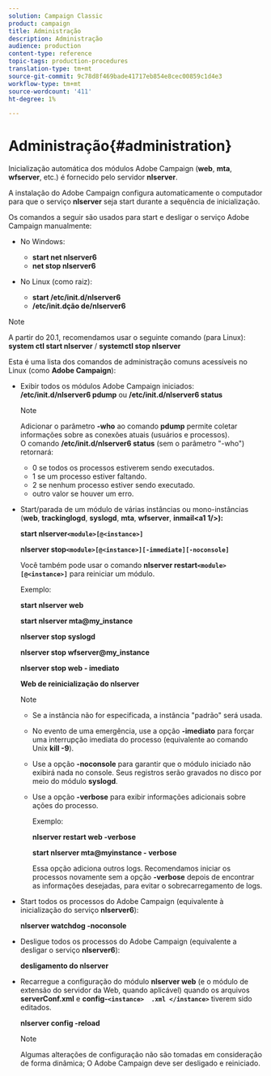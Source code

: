 ```yaml
---
solution: Campaign Classic
product: campaign
title: Administração
description: Administração
audience: production
content-type: reference
topic-tags: production-procedures
translation-type: tm+mt
source-git-commit: 9c78d8f469bade41717eb854e8cec00859c1d4e3
workflow-type: tm+mt
source-wordcount: '411'
ht-degree: 1%

---
```



# Administração{#administration}

Inicialização automática dos módulos Adobe Campaign (**web**, **mta**, **wfserver**, etc.) é fornecido pelo servidor **nlserver**.

A instalação do Adobe Campaign configura automaticamente o computador para que o serviço **nlserver** seja start durante a sequência de inicialização.

Os comandos a seguir são usados para start e desligar o serviço Adobe Campaign manualmente:

* No Windows:

   * **start net nlserver6**
   * **net stop nlserver6**

* No Linux (como raiz):

   * **start /etc/init.d/nlserver6**
   * **/etc/init.dção de/nlserver6**

>[!NOTE]
>
>A partir do 20.1, recomendamos usar o seguinte comando (para Linux): **system ctl start nlserver** / **systemctl stop nlserver**

Esta é uma lista dos comandos de administração comuns acessíveis no Linux (como **Adobe Campaign**):

* Exibir todos os módulos Adobe Campaign iniciados: **/etc/init.d/nlserver6 pdump** ou **/etc/init.d/nlserver6 status**

   >[!NOTE]
   >
   >Adicionar o parâmetro **-who** ao comando **pdump** permite coletar informações sobre as conexões atuais (usuários e processos).\
   >O comando **/etc/init.d/nlserver6 status** (sem o parâmetro &quot;-who&quot;) retornará:
   >
   >    * 0 se todos os processos estiverem sendo executados.
   >    * 1 se um processo estiver faltando.
   >    * 2 se nenhum processo estiver sendo executado.
   >    * outro valor se houver um erro.


* Start/parada de um módulo de várias instâncias ou mono-instâncias (**web**, **trackinglogd**, **syslogd**, **mta**, **wfserver**, **inmail&lt;a1 1/>):**

   **start nlserver`<module>[@<instance>]`**

   **nlserver stop`<module>[@<instance>][-immediate][-noconsole]`**

   Você também pode usar o comando **nlserver restart`<module>[@<instance>]`** para reiniciar um módulo.

   Exemplo:

   **start nlserver web**

   **start nlserver mta@my_instance**

   **nlserver stop syslogd**

   **nlserver stop wfserver@my_instance**

   **nlserver stop web - imediato**

   **Web de reinicialização do nlserver**

   >[!NOTE]
   >
   >* Se a instância não for especificada, a instância &quot;padrão&quot; será usada.
   >* No evento de uma emergência, use a opção **-imediato** para forçar uma interrupção imediata do processo (equivalente ao comando Unix **kill -9**).
   >* Use a opção **-noconsole** para garantir que o módulo iniciado não exibirá nada no console. Seus registros serão gravados no disco por meio do módulo **syslogd**.
   >* Use a opção **-verbose** para exibir informações adicionais sobre ações do processo.
   >
   >   Exemplo:
   >
   >   **nlserver restart web -verbose**
   >
   >   **start nlserver mta@myinstance - verbose**
   >
   >   Essa opção adiciona outros logs. Recomendamos iniciar os processos novamente sem a opção **-verbose** depois de encontrar as informações desejadas, para evitar o sobrecarregamento de logs.


* Start todos os processos do Adobe Campaign (equivalente à inicialização do serviço **nlserver6**):

   **nlserver watchdog -noconsole**

* Desligue todos os processos do Adobe Campaign (equivalente a desligar o serviço **nlserver6**):

   **desligamento do nlserver**

* Recarregue a configuração do módulo **nlserver web** (e o módulo de extensão do servidor da Web, quando aplicável) quando os arquivos **serverConf.xml** e **config-`<instance>  .xml </instance>`** tiverem sido editados.

   **nlserver config -reload**

   >[!NOTE]
   >
   >Algumas alterações de configuração não são tomadas em consideração de forma dinâmica; O Adobe Campaign deve ser desligado e reiniciado.

